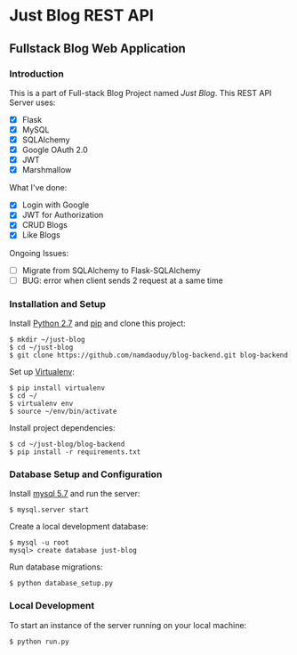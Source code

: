 # Just Blog REST API
## Fullstack Blog Web Application

### Introduction
This is a part of Full-stack Blog Project named _Just Blog_.
This REST API Server uses:
- [X] Flask
- [X] MySQL
- [X] SQLAlchemy
- [X] Google OAuth 2.0
- [X] JWT
- [X] Marshmallow

What I've done:
- [X] Login with Google
- [X] JWT for Authorization
- [X] CRUD Blogs
- [X] Like Blogs

Ongoing Issues:
- [ ] Migrate from SQLAlchemy to Flask-SQLAlchemy
- [ ] BUG: error when client sends 2 request at a same time

### Installation and Setup
Install [Python 2.7](https://www.python.org/download/releases/2.7/) and [pip](https://pypi.python.org/pypi/pip) and clone this project:

    $ mkdir ~/just-blog
    $ cd ~/just-blog
    $ git clone https://github.com/namdaoduy/blog-backend.git blog-backend

Set up [Virtualenv](https://virtualenv.pypa.io/en/stable/):

    $ pip install virtualenv
    $ cd ~/
    $ virtualenv env
    $ source ~/env/bin/activate

Install project dependencies:

    $ cd ~/just-blog/blog-backend
    $ pip install -r requirements.txt
    
### Database Setup and Configuration

Install [mysql 5.7](https://dev.mysql.com/downloads/mysql/5.7.html) and run the server:

    $ mysql.server start

Create a local development database:

    $ mysql -u root
    mysql> create database just-blog

Run database migrations:

    $ python database_setup.py
    
### Local Development

To start an instance of the server running on your local machine:

    $ python run.py
